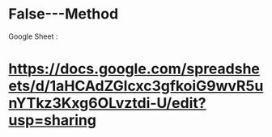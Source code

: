 # False---Method
Google Sheet : 
# https://docs.google.com/spreadsheets/d/1aHCAdZGlcxc3gfkoiG9wvR5unYTkz3Kxg6OLvztdi-U/edit?usp=sharing
